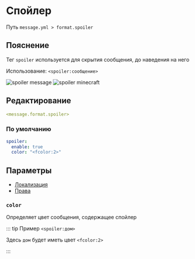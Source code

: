 # Спойлер
Путь `message.yml > format.spoiler`

## Пояснение
Тег `spoiler` используется для скрытия сообщения, до наведения на него

Использование: `<spoiler:сообщение>`

![spoiler message](/spoilermessage.png)
![spoiler minecraft](/spoilerminecraft.png)


## Редактирование
```yaml
<message.format.spoiler>
```

### По умолчанию
```yaml
spoiler:
  enable: true
  color: "<fcolor:2>"
```

## Параметры

- [Локализация](/docs/localizations/ru_ru/message/format/spoiler/)
- [Права](/docs/permission/message/format/spoiler/)

<!--@include: @/parts/enable.md-->

### `color`

Определяет цвет сообщения, содержащее спойлер

::: tip Пример
`<spoiler:дом>`

Здесь `дом` будет иметь цвет `<fcolor:2>`

:::